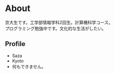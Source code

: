 # About

京大生です。工学部情報学科2回生。計算機科学コース。  
プログラミング勉強中です。文化的な生活がしたい。

## Profile
- Saza
- Kyoto
- 何もできません。
